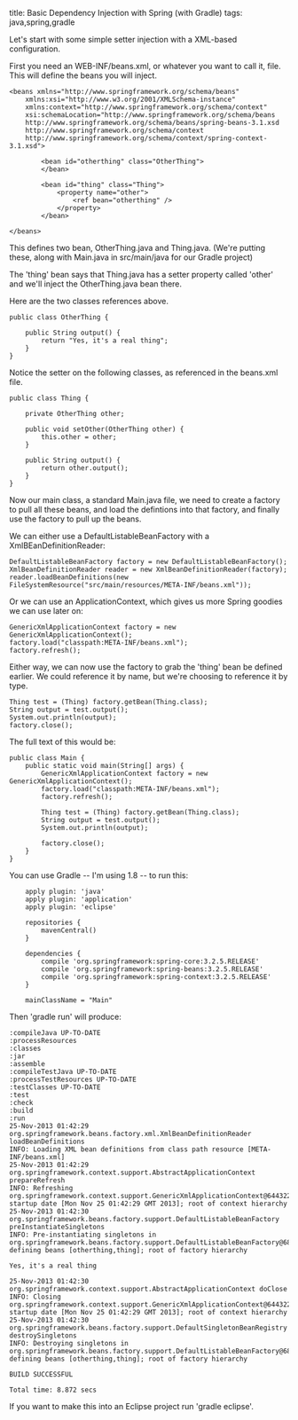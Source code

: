 title: Basic Dependency Injection with Spring (with Gradle)
tags: java,spring,gradle

Let's start with some simple setter injection with a XML-based configuration.

First you need an WEB-INF/beans.xml, or whatever you want to call it, file. This will define the beans you will inject.

    <beans xmlns="http://www.springframework.org/schema/beans"
        xmlns:xsi="http://www.w3.org/2001/XMLSchema-instance"
        xmlns:context="http://www.springframework.org/schema/context"
        xsi:schemaLocation="http://www.springframework.org/schema/beans 
        http://www.springframework.org/schema/beans/spring-beans-3.1.xsd 
        http://www.springframework.org/schema/context 
        http://www.springframework.org/schema/context/spring-context-3.1.xsd"> 
    
            <bean id="otherthing" class="OtherThing">
            </bean>
      
            <bean id="thing" class="Thing">
                <property name="other">
                    <ref bean="otherthing" />
                </property>
            </bean>
      
    </beans> 

This defines two bean, OtherThing.java and Thing.java. (We're putting these, along with Main.java in src/main/java for our Gradle project)

The 'thing' bean says that Thing.java has a setter property called 'other' and we'll inject the OtherThing.java bean there.

Here are the two classes references above.

    public class OtherThing {
        
    	public String output() {
    		return "Yes, it's a real thing";
    	}
    }

Notice the setter on the following classes, as referenced in the beans.xml file.

    public class Thing {
        
        private OtherThing other;
        
        public void setOther(OtherThing other) {
            this.other = other;
        }
    
    	public String output() {
    		return other.output();
    	}
    }
    
    
Now our main class, a standard Main.java file, we need to create a factory to pull all these beans, and load the defintions into that factory, and finally use the factory to pull up the beans.

We can either use a DefaultListableBeanFactory with a XmlBEanDefinitionReader:

    DefaultListableBeanFactory factory = new DefaultListableBeanFactory();
    XmlBeanDefinitionReader reader = new XmlBeanDefinitionReader(factory);
    reader.loadBeanDefinitions(new FileSystemResource("src/main/resources/META-INF/beans.xml"));

Or we can use an ApplicationContext, which gives us more Spring goodies we can use later on:
	    
    GenericXmlApplicationContext factory = new GenericXmlApplicationContext();
    factory.load("classpath:META-INF/beans.xml");
    factory.refresh();

Either way, we can now use the factory to grab the 'thing' bean be defined earlier. We could reference it by name, but we're choosing to reference it by type.

    Thing test = (Thing) factory.getBean(Thing.class);
    String output = test.output();
    System.out.println(output);
	factory.close();

The full text of this would be:

    public class Main {
    	public static void main(String[] args) {
    	    GenericXmlApplicationContext factory = new GenericXmlApplicationContext();
    	    factory.load("classpath:META-INF/beans.xml");
    	    factory.refresh();
    
    		Thing test = (Thing) factory.getBean(Thing.class);
            String output = test.output();
    		System.out.println(output);
    		
    		factory.close();
    	}
    }


You can use Gradle -- I'm using 1.8 -- to run this:

        apply plugin: 'java'
        apply plugin: 'application'
        apply plugin: 'eclipse'
        
        repositories {
        	mavenCentral()
        }
        
        dependencies {
        	compile 'org.springframework:spring-core:3.2.5.RELEASE'
        	compile 'org.springframework:spring-beans:3.2.5.RELEASE'
        	compile 'org.springframework:spring-context:3.2.5.RELEASE'
        }
        
        mainClassName = "Main"
        
Then 'gradle run' will produce:

    :compileJava UP-TO-DATE
    :processResources
    :classes
    :jar
    :assemble
    :compileTestJava UP-TO-DATE
    :processTestResources UP-TO-DATE
    :testClasses UP-TO-DATE
    :test
    :check
    :build
    :run
    25-Nov-2013 01:42:29 org.springframework.beans.factory.xml.XmlBeanDefinitionReader loadBeanDefinitions
    INFO: Loading XML bean definitions from class path resource [META-INF/beans.xml]
    25-Nov-2013 01:42:29 org.springframework.context.support.AbstractApplicationContext prepareRefresh
    INFO: Refreshing org.springframework.context.support.GenericXmlApplicationContext@6443226: startup date [Mon Nov 25 01:42:29 GMT 2013]; root of context hierarchy
    25-Nov-2013 01:42:30 org.springframework.beans.factory.support.DefaultListableBeanFactory preInstantiateSingletons
    INFO: Pre-instantiating singletons in org.springframework.beans.factory.support.DefaultListableBeanFactory@681e2ca7: defining beans [otherthing,thing]; root of factory hierarchy
    
    Yes, it's a real thing
    
    25-Nov-2013 01:42:30 org.springframework.context.support.AbstractApplicationContext doClose
    INFO: Closing org.springframework.context.support.GenericXmlApplicationContext@6443226: startup date [Mon Nov 25 01:42:29 GMT 2013]; root of context hierarchy
    25-Nov-2013 01:42:30 org.springframework.beans.factory.support.DefaultSingletonBeanRegistry destroySingletons
    INFO: Destroying singletons in org.springframework.beans.factory.support.DefaultListableBeanFactory@681e2ca7: defining beans [otherthing,thing]; root of factory hierarchy
    
    BUILD SUCCESSFUL
    
    Total time: 8.872 secs
    
    
If you want to make this into an Eclipse project run 'gradle eclipse'.
